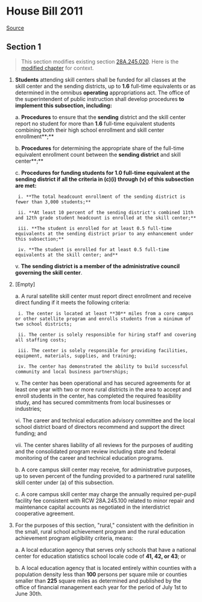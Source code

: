 # House Bill 2011

[Source](http://lawfilesext.leg.wa.gov/biennium/2021-22/Xml/Bills/House%20Bills/2011.xml)
## Section 1
> This section modifies existing section [28A.245.020](/rcw/28A_common_school_provisions/28A.245_skill_centers.md). Here is the [modified chapter](rcw/28A_common_school_provisions/28A.245_skill_centers.md) for context.

1. **Students** attending skill centers shall be funded for all classes at the skill center and the sending districts, up to **1.6** full-time equivalents or as determined in the omnibus **operating** appropriations act. The office of the superintendent of public instruction shall develop procedures **to implement this subsection, including:**

    a. **Procedures** to ensure that the **sending** district and the skill center report no student for more than **1.6** full-time equivalent students combining both their high school enrollment and skill center enrollment**;**

    b. **Procedures** for determining the appropriate share of the full-time equivalent enrollment count between the **sending district** and skill center**;**

    c. **Procedures for funding students for 1.0 full-time equivalent at the sending district if all the criteria in (c)(i) through (v) of this subsection are met:**

        i. **The total headcount enrollment of the sending district is fewer than 3,000 students;**

        ii. **At least 10 percent of the sending district's combined 11th and 12th grade student headcount is enrolled at the skill center;**

        iii. **The student is enrolled for at least 0.5 full-time equivalents at the sending district prior to any enhancement under this subsection;**

        iv. **The student is enrolled for at least 0.5 full-time equivalents at the skill center; and**

    v. **The sending district is a member of the administrative council governing the skill center**.

2. [Empty]

    a. A rural satellite skill center must report direct enrollment and receive direct funding if it meets the following criteria:

        i. The center is located at least **30** miles from a core campus or other satellite program and enrolls students from a minimum of two school districts;

        ii. The center is solely responsible for hiring staff and covering all staffing costs;

        iii. The center is solely responsible for providing facilities, equipment, materials, supplies, and training;

        iv. The center has demonstrated the ability to build successful community and local business partnerships;

    v. The center has been operational and has secured agreements for at least one year with two or more rural districts in the area to accept and enroll students in the center, has completed the required feasibility study, and has secured commitments from local businesses or industries;

    vi. The career and technical education advisory committee and the local school district board of directors recommend and support the direct funding; and

    vii. The center shares liability of all reviews for the purposes of auditing and the consolidated program review including state and federal monitoring of the career and technical education programs.

    b. A core campus skill center may receive, for administrative purposes, up to seven percent of the funding provided to a partnered rural satellite skill center under (a) of this subsection.

    c. A core campus skill center may charge the annually required per-pupil facility fee consistent with RCW 28A.245.100 related to minor repair and maintenance capital accounts as negotiated in the interdistrict cooperative agreement.

3. For the purposes of this section, "rural," consistent with the definition in the small, rural school achievement program and the rural education achievement program eligibility criteria, means:

    a. A local education agency that serves only schools that have a national center for education statistics school locale code of **41, 42, or 43**; or

    b. A local education agency that is located entirely within counties with a population density less than **100** persons per square mile or counties smaller than **225** square miles as determined and published by the office of financial management each year for the period of July 1st to June 30th.

